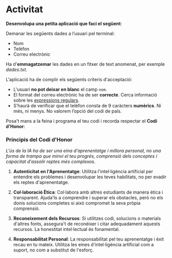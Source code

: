 # Activitat

**Desenvolupa una petita aplicació que faci el següent**:

Demanar les següents dades a l’usuari pel terminal:
* Nom
* Telèfon
* Correu electrònic

Ha d'**emmagatzemar** les dades en un fitxer de text anomenat, per exemple _dades.txt_.

L'aplicació ha de complir els següents criteris d'acceptació:

* L'usuari **no pot deixar en blanc** el camp `nom`.
* El format del correu electrònic ha de ser **correcte**. Cerca informació sobre les [expressions regulars](https://ca.wikipedia.org/wiki/Expressi%C3%B3_regular). 
* S’haurà de verificar que el telèfon consta de 9 caràcters **numèrics**. Ni més, ni menys. No valorem l’opció del codi de país.

Posa't mans a la feina i programa el teu codi i recorda respectar el **Codi d'Honor**: 

### Principis del Codi d'Honor

*L'ús de la IA ha de ser una eina d'aprenentatge i millora personal, no una forma de trampa que minvi el teu progrés, comprensió dels conceptes i capacitat d'assolir reptes més complexos*.

1. **Autenticitat en l'Aprenentatge**: Utilitza l'intel·ligència artificial per entendre els problemes i desenvolupar les teves habilitats, no per evadir els reptes d'aprenentatge.

2. **Col·laboració Ètica**: Col·labora amb altres estudiants de manera ètica i transparent. Ajuda'ls a comprendre i superar els obstacles, però no els donis solucions completes si això compromet la seva pròpia comprensió.

3. **Reconeixement dels Recursos**: Si utilitzes codi, solucions o materials d'altres fonts, assegura't de reconèixer i citar adequadament aquests recursos. La honestitat intel·lectual és fonamental.

4. **Responsabilitat Personal**: La responsabilitat pel teu aprenentatge i èxit recau en tu mateix. Utilitza les eines d'intel·ligència artificial com a suport, no com a substitut de l'esforç.